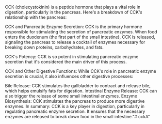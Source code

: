 CCK (cholecystokinin) is a peptide hormone that plays a vital role in digestion, particularly in the pancreas. Here's a breakdown of CCK's relationship with the pancreas:

CCK and Pancreatic Enzyme Secretion: CCK is the primary hormone responsible for stimulating the secretion of pancreatic enzymes. When food enters the duodenum (the first part of the small intestine), CCK is released, signaling the pancreas to release a cocktail of enzymes necessary for breaking down proteins, carbohydrates, and fats.

CCK's Potency: CCK is so potent in stimulating pancreatic enzyme secretion that it's considered the main driver of this process.

CCK and Other Digestive Functions: While CCK's role in pancreatic enzyme secretion is crucial, it also influences other digestive processes:

Bile Release: CCK stimulates the gallbladder to contract and release bile, which helps emulsify fats for digestion.
Intestinal Enzyme Release: CCK can also trigger the release of some small intestinal enzymes.
Enzyme Biosynthesis: CCK stimulates the pancreas to produce more digestive enzymes.
In summary: CCK is a key player in digestion, particularly in regulating pancreatic enzyme secretion. It ensures that the necessary enzymes are released to break down food in the small intestine."# cckA" 

